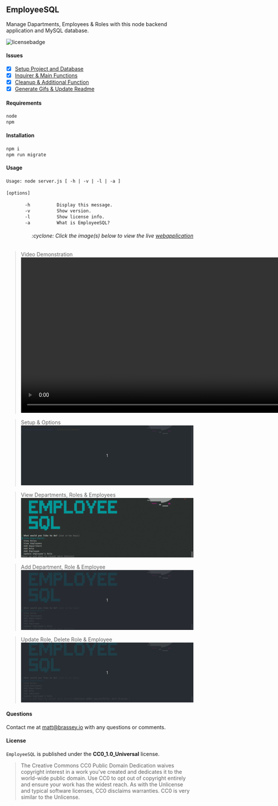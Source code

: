 ## EmployeeSQL

Manage Dapartments, Employees & Roles with this node backend application and MySQL database.

![licensebadge](https://img.shields.io/badge/license-CC0_1.0_Universal-blue)

#### Issues

- [x] [Setup Project and Database](https://github.com/MBrassey/EmployeeSQL/issues/1)
- [x] [Inquirer & Main Functions](https://github.com/MBrassey/EmployeeSQL/issues/2)
- [x] [Cleanup & Additional Function](https://github.com/MBrassey/EmployeeSQL/issues/3)
- [x] [Generate Gifs & Update Readme](https://github.com/MBrassey/EmployeeSQL/issues/4)

#### Requirements

    node
    npm

#### Installation

    npm i
    npm run migrate

#### Usage

    Usage: node server.js [ -h | -v | -l | -a ]

    [options]

           -h          Display this message.
           -v          Show version.
           -l          Show license info.
           -a          What is EmployeeSQL?

<h6><p align="right">:cyclone: Click the image(s) below to view the live <a id="Screenshots" href="https://employee-sql-mbrassey.herokuapp.com/">webapplication</a></p></h6>

> Video Demonstration
> <video width="1194" height="418" controls>

  <source src="./img/Preview.mp4" type="video/mp4">
</video>

> Setup & Options
> [<img src="img/Preview1.gif">](https://employee-sql-mbrassey.herokuapp.com/)

> View Departments, Roles & Employees
> [<img src="img/Preview2.gif">](https://employee-sql-mbrassey.herokuapp.com/)

> Add Department, Role & Employee
> [<img src="img/Preview3.gif">](https://employee-sql-mbrassey.herokuapp.com/)

> Update Role, Delete Role & Employee
> [<img src="img/Preview4.gif">](https://employee-sql-mbrassey.herokuapp.com/)

#### Questions

Contact me at [matt@brassey.io](mailto:matt@brassey.io) with any questions or comments.

#### License

`EmployeeSQL` is published under the **CC0_1.0_Universal** license.

> The Creative Commons CC0 Public Domain Dedication waives copyright interest in a work you've created and dedicates it to the world-wide public domain. Use CC0 to opt out of copyright entirely and ensure your work has the widest reach. As with the Unlicense and typical software licenses, CC0 disclaims warranties. CC0 is very similar to the Unlicense.
